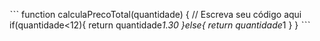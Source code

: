 ˋˋˋ 
function calculaPrecoTotal(quantidade) {
  // Escreva seu código aqui
  if(quantidade<12){
    return quantidade*1.30
  }else{
    return quantidade*1
  }
}
ˋˋˋ